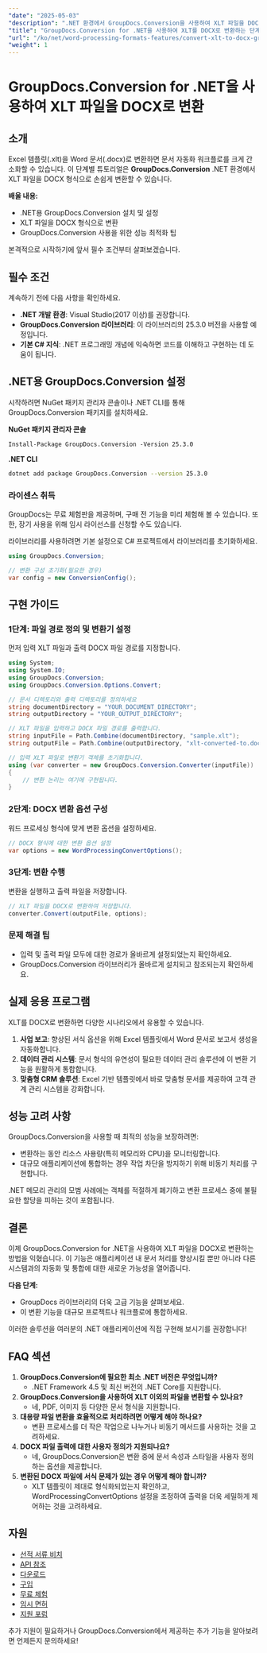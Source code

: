 ```yaml
---
"date": "2025-05-03"
"description": ".NET 환경에서 GroupDocs.Conversion을 사용하여 XLT 파일을 DOCX 형식으로 쉽게 변환하는 방법을 알아보세요. 이 포괄적인 가이드를 통해 문서 처리 워크플로를 간소화하세요."
"title": "GroupDocs.Conversion for .NET을 사용하여 XLT를 DOCX로 변환하는 단계별 가이드"
"url": "/ko/net/word-processing-formats-features/convert-xlt-to-docx-groupdocs-dotnet/"
"weight": 1
---
```


# GroupDocs.Conversion for .NET을 사용하여 XLT 파일을 DOCX로 변환

## 소개

Excel 템플릿(.xlt)을 Word 문서(.docx)로 변환하면 문서 자동화 워크플로를 크게 간소화할 수 있습니다. 이 단계별 튜토리얼은 **GroupDocs.Conversion** .NET 환경에서 XLT 파일을 DOCX 형식으로 손쉽게 변환할 수 있습니다.

**배울 내용:**
- .NET용 GroupDocs.Conversion 설치 및 설정
- XLT 파일을 DOCX 형식으로 변환
- GroupDocs.Conversion 사용을 위한 성능 최적화 팁

본격적으로 시작하기에 앞서 필수 조건부터 살펴보겠습니다.

## 필수 조건

계속하기 전에 다음 사항을 확인하세요.

- **.NET 개발 환경**: Visual Studio(2017 이상)를 권장합니다.
- **GroupDocs.Conversion 라이브러리**: 이 라이브러리의 25.3.0 버전을 사용할 예정입니다.
- **기본 C# 지식**: .NET 프로그래밍 개념에 익숙하면 코드를 이해하고 구현하는 데 도움이 됩니다.

## .NET용 GroupDocs.Conversion 설정

시작하려면 NuGet 패키지 관리자 콘솔이나 .NET CLI를 통해 GroupDocs.Conversion 패키지를 설치하세요.

**NuGet 패키지 관리자 콘솔**
```shell
Install-Package GroupDocs.Conversion -Version 25.3.0
```

**.NET CLI**
```bash
dotnet add package GroupDocs.Conversion --version 25.3.0
```

### 라이센스 취득

GroupDocs는 무료 체험판을 제공하며, 구매 전 기능을 미리 체험해 볼 수 있습니다. 또한, 장기 사용을 위해 임시 라이선스를 신청할 수도 있습니다.

라이브러리를 사용하려면 기본 설정으로 C# 프로젝트에서 라이브러리를 초기화하세요.

```csharp
using GroupDocs.Conversion;

// 변환 구성 초기화(필요한 경우)
var config = new ConversionConfig();
```

## 구현 가이드

### 1단계: 파일 경로 정의 및 변환기 설정

먼저 입력 XLT 파일과 출력 DOCX 파일 경로를 지정합니다.

```csharp
using System;
using System.IO;
using GroupDocs.Conversion;
using GroupDocs.Conversion.Options.Convert;

// 문서 디렉토리와 출력 디렉토리를 정의하세요
string documentDirectory = "YOUR_DOCUMENT_DIRECTORY";
string outputDirectory = "YOUR_OUTPUT_DIRECTORY";

// XLT 파일을 입력하고 DOCX 파일 경로를 출력합니다.
string inputFile = Path.Combine(documentDirectory, "sample.xlt");
string outputFile = Path.Combine(outputDirectory, "xlt-converted-to.docx");

// 입력 XLT 파일로 변환기 객체를 초기화합니다.
using (var converter = new GroupDocs.Conversion.Converter(inputFile))
{
    // 변환 논리는 여기에 구현됩니다.
}
```

### 2단계: DOCX 변환 옵션 구성

워드 프로세싱 형식에 맞게 변환 옵션을 설정하세요.

```csharp
// DOCX 형식에 대한 변환 옵션 설정
var options = new WordProcessingConvertOptions();
```

### 3단계: 변환 수행

변환을 실행하고 출력 파일을 저장합니다.

```csharp
// XLT 파일을 DOCX로 변환하여 저장합니다.
converter.Convert(outputFile, options);
```

### 문제 해결 팁

- 입력 및 출력 파일 모두에 대한 경로가 올바르게 설정되었는지 확인하세요.
- GroupDocs.Conversion 라이브러리가 올바르게 설치되고 참조되는지 확인하세요.

## 실제 응용 프로그램

XLT를 DOCX로 변환하면 다양한 시나리오에서 유용할 수 있습니다.

1. **사업 보고**: 향상된 서식 옵션을 위해 Excel 템플릿에서 Word 문서로 보고서 생성을 자동화합니다.
2. **데이터 관리 시스템**: 문서 형식의 유연성이 필요한 데이터 관리 솔루션에 이 변환 기능을 원활하게 통합합니다.
3. **맞춤형 CRM 솔루션**: Excel 기반 템플릿에서 바로 맞춤형 문서를 제공하여 고객 관계 관리 시스템을 강화합니다.

## 성능 고려 사항

GroupDocs.Conversion을 사용할 때 최적의 성능을 보장하려면:

- 변환하는 동안 리소스 사용량(특히 메모리와 CPU)을 모니터링합니다.
- 대규모 애플리케이션에 통합하는 경우 작업 차단을 방지하기 위해 비동기 처리를 구현합니다.

.NET 메모리 관리의 모범 사례에는 객체를 적절하게 폐기하고 변환 프로세스 중에 불필요한 할당을 피하는 것이 포함됩니다.

## 결론

이제 GroupDocs.Conversion for .NET을 사용하여 XLT 파일을 DOCX로 변환하는 방법을 익혔습니다. 이 기능은 애플리케이션 내 문서 처리를 향상시킬 뿐만 아니라 다른 시스템과의 자동화 및 통합에 대한 새로운 가능성을 열어줍니다.

**다음 단계:**
- GroupDocs 라이브러리의 더욱 고급 기능을 살펴보세요.
- 이 변환 기능을 대규모 프로젝트나 워크플로에 통합하세요.

이러한 솔루션을 여러분의 .NET 애플리케이션에 직접 구현해 보시기를 권장합니다!

## FAQ 섹션

1. **GroupDocs.Conversion에 필요한 최소 .NET 버전은 무엇입니까?**
   - .NET Framework 4.5 및 최신 버전의 .NET Core를 지원합니다.
2. **GroupDocs.Conversion을 사용하여 XLT 이외의 파일을 변환할 수 있나요?**
   - 네, PDF, 이미지 등 다양한 문서 형식을 지원합니다.
3. **대용량 파일 변환을 효율적으로 처리하려면 어떻게 해야 하나요?**
   - 변환 프로세스를 더 작은 작업으로 나누거나 비동기 메서드를 사용하는 것을 고려하세요.
4. **DOCX 파일 출력에 대한 사용자 정의가 지원되나요?**
   - 네, GroupDocs.Conversion은 변환 중에 문서 속성과 스타일을 사용자 정의하는 옵션을 제공합니다.
5. **변환된 DOCX 파일에 서식 문제가 있는 경우 어떻게 해야 합니까?**
   - XLT 템플릿이 제대로 형식화되었는지 확인하고, WordProcessingConvertOptions 설정을 조정하여 출력을 더욱 세밀하게 제어하는 것을 고려하세요.

## 자원

- [선적 서류 비치](https://docs.groupdocs.com/conversion/net/)
- [API 참조](https://reference.groupdocs.com/conversion/net/)
- [다운로드](https://releases.groupdocs.com/conversion/net/)
- [구입](https://purchase.groupdocs.com/buy)
- [무료 체험](https://releases.groupdocs.com/conversion/net/)
- [임시 면허](https://purchase.groupdocs.com/temporary-license/)
- [지원 포럼](https://forum.groupdocs.com/c/conversion/10)

추가 지원이 필요하거나 GroupDocs.Conversion에서 제공하는 추가 기능을 알아보려면 언제든지 문의하세요!